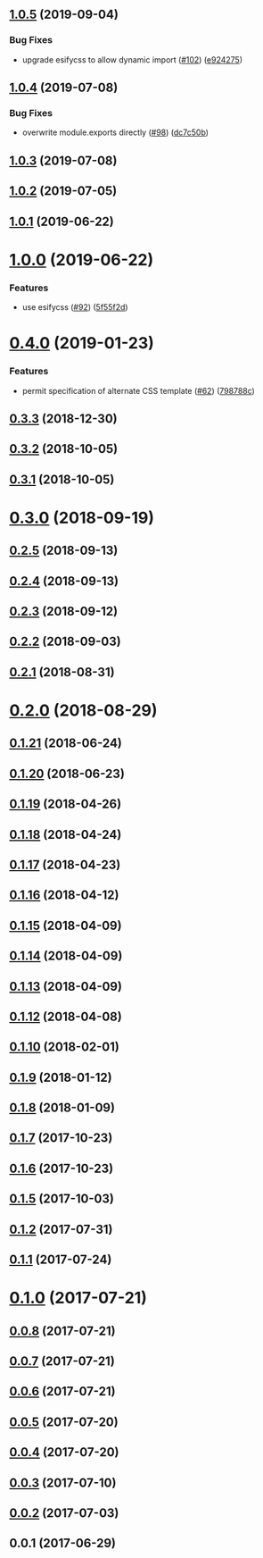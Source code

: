 <a name="1.0.5"></a>
## [1.0.5](https://github.com/kei-ito/rollup-plugin-embed-css/compare/v1.0.4...v1.0.5) (2019-09-04)


### Bug Fixes

* upgrade esifycss to allow dynamic import ([#102](https://github.com/kei-ito/rollup-plugin-embed-css/issues/102)) ([e924275](https://github.com/kei-ito/rollup-plugin-embed-css/commit/e924275))



<a name="1.0.4"></a>
## [1.0.4](https://github.com/kei-ito/rollup-plugin-embed-css/compare/v1.0.3...v1.0.4) (2019-07-08)


### Bug Fixes

* overwrite module.exports directly ([#98](https://github.com/kei-ito/rollup-plugin-embed-css/issues/98)) ([dc7c50b](https://github.com/kei-ito/rollup-plugin-embed-css/commit/dc7c50b))



<a name="1.0.3"></a>
## [1.0.3](https://github.com/kei-ito/rollup-plugin-embed-css/compare/v1.0.2...v1.0.3) (2019-07-08)



<a name="1.0.2"></a>
## [1.0.2](https://github.com/kei-ito/rollup-plugin-embed-css/compare/v1.0.1...v1.0.2) (2019-07-05)



<a name="1.0.1"></a>
## [1.0.1](https://github.com/kei-ito/rollup-plugin-embed-css/compare/v1.0.0...v1.0.1) (2019-06-22)



<a name="1.0.0"></a>
# [1.0.0](https://github.com/kei-ito/rollup-plugin-embed-css/compare/v0.4.0...v1.0.0) (2019-06-22)


### Features

* use esifycss ([#92](https://github.com/kei-ito/rollup-plugin-embed-css/issues/92)) ([5f55f2d](https://github.com/kei-ito/rollup-plugin-embed-css/commit/5f55f2d))



<a name="0.4.0"></a>
# [0.4.0](https://github.com/kei-ito/rollup-plugin-embed-css/compare/v0.3.3...v0.4.0) (2019-01-23)


### Features

* permit specification of alternate CSS template ([#62](https://github.com/kei-ito/rollup-plugin-embed-css/issues/62)) ([798788c](https://github.com/kei-ito/rollup-plugin-embed-css/commit/798788c))



<a name="0.3.3"></a>
## [0.3.3](https://github.com/kei-ito/rollup-plugin-embed-css/compare/v0.3.2...v0.3.3) (2018-12-30)



<a name="0.3.2"></a>
## [0.3.2](https://github.com/kei-ito/rollup-plugin-embed-css/compare/v0.3.1...v0.3.2) (2018-10-05)



<a name="0.3.1"></a>
## [0.3.1](https://github.com/kei-ito/rollup-plugin-embed-css/compare/v0.3.0...v0.3.1) (2018-10-05)



<a name="0.3.0"></a>
# [0.3.0](https://github.com/kei-ito/rollup-plugin-embed-css/compare/v0.2.5...v0.3.0) (2018-09-19)



<a name="0.2.5"></a>
## [0.2.5](https://github.com/kei-ito/rollup-plugin-embed-css/compare/v0.2.4...v0.2.5) (2018-09-13)



<a name="0.2.4"></a>
## [0.2.4](https://github.com/kei-ito/rollup-plugin-embed-css/compare/v0.2.3...v0.2.4) (2018-09-13)



<a name="0.2.3"></a>
## [0.2.3](https://github.com/kei-ito/rollup-plugin-embed-css/compare/v0.2.2...v0.2.3) (2018-09-12)



<a name="0.2.2"></a>
## [0.2.2](https://github.com/kei-ito/rollup-plugin-embed-css/compare/v0.2.1...v0.2.2) (2018-09-03)



<a name="0.2.1"></a>
## [0.2.1](https://github.com/kei-ito/rollup-plugin-embed-css/compare/v0.2.0...v0.2.1) (2018-08-31)



<a name="0.2.0"></a>
# [0.2.0](https://github.com/kei-ito/rollup-plugin-embed-css/compare/v0.1.21...v0.2.0) (2018-08-29)



<a name="0.1.21"></a>
## [0.1.21](https://github.com/kei-ito/rollup-plugin-embed-css/compare/v0.1.20...v0.1.21) (2018-06-24)



<a name="0.1.20"></a>
## [0.1.20](https://github.com/kei-ito/rollup-plugin-embed-css/compare/v0.1.19...v0.1.20) (2018-06-23)



<a name="0.1.19"></a>
## [0.1.19](https://github.com/kei-ito/rollup-plugin-embed-css/compare/v0.1.18...v0.1.19) (2018-04-26)



<a name="0.1.18"></a>
## [0.1.18](https://github.com/kei-ito/rollup-plugin-embed-css/compare/v0.1.17...v0.1.18) (2018-04-24)



<a name="0.1.17"></a>
## [0.1.17](https://github.com/kei-ito/rollup-plugin-embed-css/compare/v0.1.16...v0.1.17) (2018-04-23)



<a name="0.1.16"></a>
## [0.1.16](https://github.com/kei-ito/rollup-plugin-embed-css/compare/v0.1.15...v0.1.16) (2018-04-12)



<a name="0.1.15"></a>
## [0.1.15](https://github.com/kei-ito/rollup-plugin-embed-css/compare/v0.1.14...v0.1.15) (2018-04-09)



<a name="0.1.14"></a>
## [0.1.14](https://github.com/kei-ito/rollup-plugin-embed-css/compare/v0.1.13...v0.1.14) (2018-04-09)



<a name="0.1.13"></a>
## [0.1.13](https://github.com/kei-ito/rollup-plugin-embed-css/compare/v0.1.12...v0.1.13) (2018-04-09)



<a name="0.1.12"></a>
## [0.1.12](https://github.com/kei-ito/rollup-plugin-embed-css/compare/v0.1.10...v0.1.12) (2018-04-08)



<a name="0.1.10"></a>
## [0.1.10](https://github.com/kei-ito/rollup-plugin-embed-css/compare/v0.1.9...v0.1.10) (2018-02-01)



<a name="0.1.9"></a>
## [0.1.9](https://github.com/kei-ito/rollup-plugin-embed-css/compare/v0.1.8...v0.1.9) (2018-01-12)



<a name="0.1.8"></a>
## [0.1.8](https://github.com/kei-ito/rollup-plugin-embed-css/compare/v0.1.7...v0.1.8) (2018-01-09)



<a name="0.1.7"></a>
## [0.1.7](https://github.com/kei-ito/rollup-plugin-embed-css/compare/v0.1.6...v0.1.7) (2017-10-23)



<a name="0.1.6"></a>
## [0.1.6](https://github.com/kei-ito/rollup-plugin-embed-css/compare/v0.1.5...v0.1.6) (2017-10-23)



<a name="0.1.5"></a>
## [0.1.5](https://github.com/kei-ito/rollup-plugin-embed-css/compare/v0.1.4...v0.1.5) (2017-10-03)



<a name="0.1.2"></a>
## [0.1.2](https://github.com/kei-ito/rollup-plugin-embed-css/compare/v0.1.1...v0.1.2) (2017-07-31)



<a name="0.1.1"></a>
## [0.1.1](https://github.com/kei-ito/rollup-plugin-embed-css/compare/v0.1.0...v0.1.1) (2017-07-24)



<a name="0.1.0"></a>
# [0.1.0](https://github.com/kei-ito/rollup-plugin-embed-css/compare/v0.0.8...v0.1.0) (2017-07-21)



<a name="0.0.8"></a>
## [0.0.8](https://github.com/kei-ito/rollup-plugin-embed-css/compare/v0.0.7...v0.0.8) (2017-07-21)



<a name="0.0.7"></a>
## [0.0.7](https://github.com/kei-ito/rollup-plugin-embed-css/compare/v0.0.6...v0.0.7) (2017-07-21)



<a name="0.0.6"></a>
## [0.0.6](https://github.com/kei-ito/rollup-plugin-embed-css/compare/v0.0.5...v0.0.6) (2017-07-21)



<a name="0.0.5"></a>
## [0.0.5](https://github.com/kei-ito/rollup-plugin-embed-css/compare/v0.0.4...v0.0.5) (2017-07-20)



<a name="0.0.4"></a>
## [0.0.4](https://github.com/kei-ito/rollup-plugin-embed-css/compare/v0.0.3...v0.0.4) (2017-07-20)



<a name="0.0.3"></a>
## [0.0.3](https://github.com/kei-ito/rollup-plugin-embed-css/compare/v0.0.2...v0.0.3) (2017-07-10)



<a name="0.0.2"></a>
## [0.0.2](https://github.com/kei-ito/rollup-plugin-embed-css/compare/v0.0.1...v0.0.2) (2017-07-03)



<a name="0.0.1"></a>
## 0.0.1 (2017-06-29)



